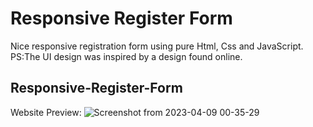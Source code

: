 # Responsive Register Form
Nice responsive registration form using pure Html, Css and JavaScript.<br />
PS:The UI design was inspired by a design found online.<br />
## Responsive-Register-Form
Website Preview: 
![Screenshot from 2023-04-09 00-35-29](https://user-images.githubusercontent.com/95720632/230748323-35bff486-178e-4c7f-b5f4-5daa096c176f.png)
